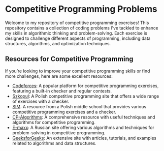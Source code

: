 # Competitive Programming Problems

Welcome to my repository of competitive programming exercises! This repository contains a collection of coding problems I've tackled to enhance my skills in algorithmic thinking and problem-solving. Each exercise is designed to challenge different aspects of programming, including data structures, algorithms, and optimization techniques.

## Resources for Competitive Programming

If you’re looking to improve your competitive programming skills or find more challenges, here are some excellent resources:

- [Codeforces](https://codeforces.com): A popular platform for competitive programming exercises, featuring a built-in checker and regular contests.
- [Szkopul](https://szkopul.edu.pl): A Polish competitive programming site that offers a wide range of exercises with a checker.
- [SIM](https://sim.13lo.pl): A resource from a Polish middle school that provides various competitive programming exercises and a checker.
- [CP-Algorithms](https://cp-algorithms.com): A comprehensive resource with useful techniques and algorithms for competitive programming.
- [E-maxx](https://e-maxx.ru/algo): A Russian site offering various algorithms and techniques for problem-solving in competitive programming.
- [GeeksforGeeks](https://www.geeksforgeeks.org): An extensive site with articles, tutorials, and examples related to algorithms and data structures.
